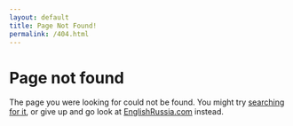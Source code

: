 ```yaml
---
layout: default
title: Page Not Found!
permalink: /404.html
---
```

# Page not found

The page you were looking for could not be found. You might try [searching for it][1], or give up and go look at [EnglishRussia.com][2] instead.

 [1]: http://google.com/?q=site:tonyarnold.com
 [2]: http://englishrussia.com/
